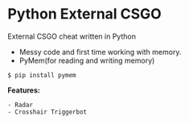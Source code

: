 # Python External CSGO
External CSGO cheat written in Python

- Messy code and first time working with memory.
- PyMem(for reading and writing memory)

``` $ pip install pymem ```

**Features:**

```
- Radar
- Crosshair Triggerbot
```
